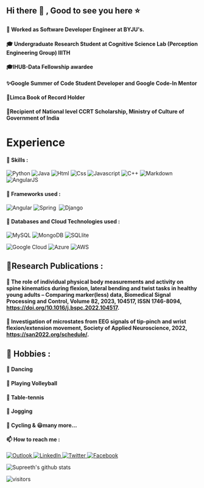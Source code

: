 


## Hi there 👋 , Good to see you here ⭐️

<!--
**SupreethSudhakaranMenon/SupreethSudhakaranMenon** is a ✨ _special_ ✨ repository because its `README.md` (this file) appears on your GitHub profile.

Here are some ideas to get you started:

- 🔭 I’m currently working on ...
- 🌱 I’m currently learning ...
- 👯 I’m looking to collaborate on ...
- 🤔 I’m looking for help with ...
- 💬 Ask me about ...
- 📫 How to reach me: ...
- 😄 Pronouns: ...
- ⚡ Fun fact: ...
-->

#### 💼 Worked as Software Developer Engineer at BYJU's. 
#### :mortar_board: Undergraduate Research Student at Cognitive Science Lab (Perception Engineering Group) IIITH 
#### 🎓IHUB-Data Fellowship awardee 
#### ✨Google Summer of Code Student Developer and Google Code-In Mentor
#### 🏅Limca Book of Record Holder 
#### 🏅Recipient of National level CCRT Scholarship, Ministry of Culture of Government of India


# Experience
#### 🚀 Skills : 

<img alt="Python" src="https://img.shields.io/badge/Python-3776AB?style=for-the-badge&logo=python&logoColor=white" /> <img alt="Java" src="https://img.shields.io/badge/Java-ED8B00?style=for-the-badge&logo=java&logoColor=white"/> <img alt="Html" src="https://img.shields.io/badge/HTML-239120?style=for-the-badge&logo=html5&logoColor=white" /> <img alt="Css" src="https://img.shields.io/badge/CSS-239120?&style=for-the-badge&logo=css3&logoColor=white" /> <img alt="Javascript" src="https://img.shields.io/badge/JavaScript-F7DF1E?style=for-the-badge&logo=javascript&logoColor=black" />  <img alt="C++" src="https://img.shields.io/badge/C%2B%2B-00599C?style=for-the-badge&logo=c%2B%2B&logoColor=white" /> <img alt="Markdown" src="https://img.shields.io/badge/Markdown-000000?style=for-the-badge&logo=markdown&logoColor=white" />  <img alt="AngularJS" src="https://img.shields.io/badge/AngularJS-E23237?style=for-the-badge&logo=angularjs&logoColor=white" />  <img alt="" src="" />  

#### 🚀 Frameworks used : 

<img alt="Angular" src="https://img.shields.io/badge/Angular-DD0031?style=for-the-badge&logo=angular&logoColor=white"/> <img alt="Spring" src="https://img.shields.io/badge/Spring-6DB33F?style=for-the-badge&logo=spring&logoColor=white"/> <img alt="" src="https://img.shields.io/badge/Flask-000000?style=for-the-badge&logo=flask&logoColor=white" /> <img alt="Django" src="https://img.shields.io/badge/Django-092E20?style=for-the-badge&logo=django&logoColor=white"/> 

#### 🚀 Databases and Cloud Technologies used : 

<img alt="MySQL" src="https://img.shields.io/badge/MySQL-00000F?style=for-the-badge&logo=mysql&logoColor=white"/> <img alt="MongoDB" src="https://img.shields.io/badge/MongoDB-4EA94B?style=for-the-badge&logo=mongodb&logoColor=white"/> <img alt="SQLlite" src="https://img.shields.io/badge/SQLite-07405E?style=for-the-badge&logo=sqlite&logoColor=white"/>  

<img alt="Google Cloud" src="https://img.shields.io/badge/Google_Cloud-4285F4?style=for-the-badge&logo=google-cloud&logoColor=white"/> <img alt="Azure" src="https://img.shields.io/badge/Microsoft_Azure-0089D6?style=for-the-badge&logo=microsoft-azure&logoColor=white"/> <img alt="AWS" src="https://img.shields.io/badge/Amazon_AWS-232F3E?style=for-the-badge&logo=amazon-aws&logoColor=white"/>

## 🔬Research Publications : 

#### 📄 The role of individual physical body measurements and activity on spine kinematics during flexion, lateral bending and twist tasks in healthy young adults – Comparing marker(less) data, Biomedical Signal Processing and Control, Volume 82, 2023, 104517, ISSN 1746-8094, https://doi.org/10.1016/j.bspc.2022.104517.

#### 📄 Investigation of microstates from EEG signals of tip-pinch and wrist flexion/extension movement, Society of Applied Neuroscience, 2022, https://san2022.org/schedule/.

## 🚀 Hobbies :

#### 🕺 Dancing
#### 🏐 Playing Volleyball
#### 🎾 Table-tennis
#### 🏃 Jogging 
#### 🚴 Cycling & 😃many more...


#### 📫 How to reach me :
<p>
  <a href="mailto:supreethmenon14@gmail.com?" target="_blank">
  <img alt="Outlook" src="https://img.shields.io/badge/Gmail-D14836?style=for-the-badge&logo=gmail&logoColor=white" />
</a>


<a href="https://www.linkedin.com/in/supreeth-sudhakaran-menon-5aa282174/" target="_blank">
    <img alt="LinkedIn" src="https://img.shields.io/badge/linkedin-%230077B5.svg?&style=for-the-badge&logo=linkedin&logoColor=white" />
</a>  


<a href="https://twitter.com/MenonSupreeth" target="_blank">
   <img alt="Twitter" src="https://img.shields.io/badge/twitter-%231DA1F2.svg?&style=for-the-badge&logo=twitter&logoColor=white" />
  </a>
  
 <a href="https://www.facebook.com/supreethsudhakaran.menon.9/" target="_blank">
    <img alt="Facebook" src="https://img.shields.io/badge/Facebook-1877F2?style=for-the-badge&logo=facebook&logoColor=white" />
</a> 
</p>




![Supreeth's github stats](https://github-readme-stats.vercel.app/api?username=SupreethSudhakaranMenon&show_icons=true&theme=vue-dark)


![visitors](https://visitor-badge.glitch.me/badge?page_id=SupreethSudhakaranMenon.count_visitors)
